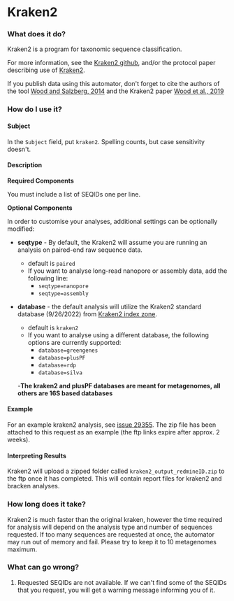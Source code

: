 # Kraken2

### What does it do?

Kraken2 is a program for taxonomic sequence classification.

For more information, see the [Kraken2 github](https://github.com/DerrickWood/kraken2), and/or the protocol paper describing use of [Kraken2](https://www.nature.com/articles/s41596-022-00738-y).

If you publish data using this automator, don't forget to cite the authors of the tool [Wood and Salzberg, 2014](https://genomebiology.biomedcentral.com/articles/10.1186/gb-2014-15-3-r46) and the Kraken2 paper [Wood et al., 2019](https://genomebiology.biomedcentral.com/articles/10.1186/s13059-019-1891-0)

### How do I use it?

#### Subject

In the `Subject` field, put `kraken2`. Spelling counts, but case sensitivity doesn't.

#### Description

**Required Components**

You must include a list of SEQIDs one per line.

**Optional Components**

In order to customise your analyses, additional settings can be optionally modified:

- **seqtype** - By default, the Kraken2 will assume you are running an analysis on paired-end raw sequence data.
    - default is `paired` 
    - If you want to analyse long-read nanopore or assembly data, add the following line:
        - `seqtype=nanopore`
        - `seqtype=assembly`

- **database** - the default analysis will utilize the Kraken2 standard database (9/26/2022) from [Kraken2 index zone](https://benlangmead.github.io/aws-indexes/k2).
    - default is `kraken2` 
    - If you want to analyse using a different database, the following options are currently supported:
        - `database=greengenes`
        - `database=plusPF`
        - `database=rdp`
        - `database=silva`

    -**The kraken2 and plusPF databases are meant for metagenomes, all others are 16S based databases**

#### Example

For an example kraken2 analysis, see [issue 29355](https://redmine.biodiversity.agr.gc.ca/issues/29355). The zip file has been attached to this request as an example (the ftp links expire after approx. 2 weeks).

#### Interpreting Results

Kraken2 will upload a zipped folder called `kraken2_output_redmineID.zip` to the ftp once it has completed. This will contain report files for kraken2 and bracken analyses.

### How long does it take?

Kraken2 is much faster than the original kraken, however the time required for analysis will depend on the analysis type and number of sequences requested. If too many sequences are requested at once, the automator may run out of memory and fail. Please try to keep it to 10 metagenomes maximum.

### What can go wrong?

1) Requested SEQIDs are not available. If we can't find some of the SEQIDs that you request, you will get a warning message informing you of it.


